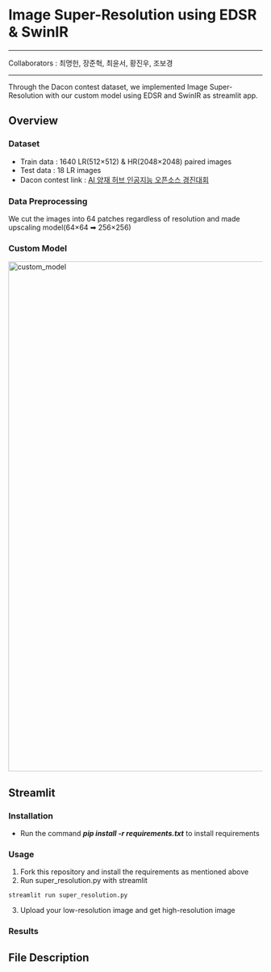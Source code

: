 # Image Super-Resolution using EDSR & SwinIR

***
Collaborators : 최명헌, 장준혁, 최윤서, 황진우, 조보경
***

Through the Dacon contest dataset, we implemented Image Super-Resolution with our custom model using EDSR and SwinIR as streamlit app.

## Overview

### Dataset
* Train data : 1640 LR(512×512) & HR(2048×2048) paired images
* Test data : 18 LR images
* Dacon contest link : [AI 양재 허브 인공지능 오픈소스 경진대회](https://dacon.io/competitions/official/235977/overview/description)

### Data Preprocessing
We cut the images into 64 patches regardless of resolution and made upscaling model(64×64 ➡ 256×256)

### Custom Model
<img width="1009" alt="custom_model" src="https://user-images.githubusercontent.com/108822253/194754445-b9e1445f-b1a5-4ccd-a377-78b42404e5b7.png">


## Streamlit

### Installation
* Run the command ___pip install -r requirements.txt___ to install requirements

### Usage
1. Fork this repository and install the requirements as mentioned above
2. Run super_resolution.py with streamlit
```
streamlit run super_resolution.py
```
3. Upload your low-resolution image and get high-resolution image

### Results

## File Description
